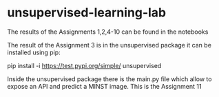 # unsupervised-learning-lab

The results of the Assignments 1,2,4-10 can be found in the notebooks

The result of the Assignment 3 is in the unsupervised package 
it can be installed using pip:

pip install -i https://test.pypi.org/simple/ unsupervised

Inside the unsupervised package there is the main.py file which allow to expose an API and predict a MINST image. This is the Assignment 11
